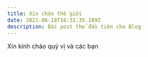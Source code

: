 ```yaml
---
title: Xin chào thế giới
date: 2021-06-18T16:31:35.189Z
description: Bài post thử đầu tiên cho Blog
---
```

Xin kính chào quý vị và các bạn